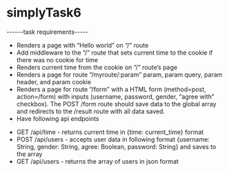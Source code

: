 # simplyTask6

------task requirements-----

* Renders a page with “Hello world” on “/” route
* Add middleware to the “/” route that sets current time to the cookie if there was no cookie for time
* Renders current time from the cookie on “/” route’s page
* Renders a page for route “/myroute/:param” param, param query, param header, and param cookie
* Renders a page for route “/form” with a HTML form (method=post, action=/form) with inputs (username, password, gender, “agree with” checkbox). The POST /form route should save data to the global array and redirects to the /result route with all data saved.
* Have following api endpoints
- GET /api/time - returns current time in {time: current_time} format
- POST /api/users - accepts user data in following format {username: String, gender:
String, agree: Boolean, password: String} and saves to the array
- GET /api/users - returns the array of users in json format